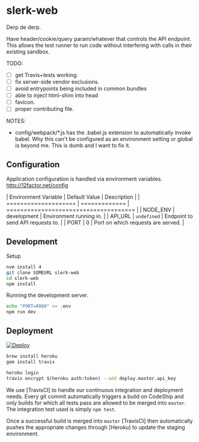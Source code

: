 # slerk-web

Derp de derp.

Have header/cookie/query param/whatever that controls the API endpoint. This allows the test runner to run code without interfering with calls in their existing sandbox.

TODO:
 * [ ] get Travis+tests working.
 * [ ] fix server-side vendor exclusions.
 * [ ] avoid entrypoints being included in common bundles
 * [ ] able to inject html-shim into head
 * [ ] favicon.
 * [ ] proper contributing file.

NOTES:
 * config/webpack/*.js has the .babel.js extension to automatically invoke babel. Why this can't be configured as an environment setting or global is beyond me. This is dumb and I want to fix it.

## Configuration

Application configuration is handled via environment variables. http://12factor.net/config

| Environment Variable | Default Value | Description                           |
| ==================== | ============= | ===================================== |
| NODE_ENV             | development   | Environment running in.               |
| API_URL              | `undefined`   | Endpoint to send API requests to.     |
| PORT                 | 0             | Port on which requests are served.    |

## Development

Setup

```sh
nvm install 4
git clone SOMEURL slerk-web
cd slerk-web
npm install
```

Running the development server.

```sh
echo "PORT=8080" >> .env
npm run dev
```

## Deployment

[![Deploy](https://www.herokucdn.com/deploy/button.svg)](https://heroku.com/deploy?template=https://github.com/metalabdesign/slerk-web)


```sh
brew install heroku
gem install travis

heroku login
travis encrypt $(heroku auth:token) --add deploy.master.api_key
```


We use [TravisCI] to handle our continuous integration and deployment needs. Every git commit automatically triggers a build on CodeShip and only builds for which all tests pass are allowed to be merged into `master`. The integration test used is simply `npm test`.

Once a successful build is merged into `master` [TravisCI] then automatically pushes the appropriate changes through [Heroku] to update the staging environment.
